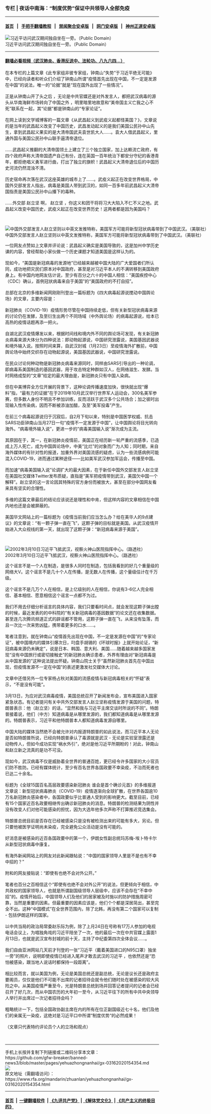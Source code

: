 ### 专栏 | 夜话中南海：“制度优势”保证中共领导人全部免疫
------------------------

#### [首页](https://github.com/gfw-breaker/banned-news3/blob/master/README.md) &nbsp;&nbsp;|&nbsp;&nbsp; [手把手翻墙教程](https://github.com/gfw-breaker/guides/wiki) &nbsp;&nbsp;|&nbsp;&nbsp; [禁闻聚合安卓版](https://github.com/gfw-breaker/bn-android) &nbsp;&nbsp;|&nbsp;&nbsp; [网门安卓版](https://github.com/oGate2/oGate) &nbsp;&nbsp;|&nbsp;&nbsp; [神州正道安卓版](https://github.com/SzzdOgate/update) 



<div id="headerimg">
 <img alt="习近平访问武汉期间独自坐在一旁。（Public Domain）" src="https://www.rfa.org/mandarin/zhuanlan/yehuazhongnanhai/gx-03162020154354.html/ESyvmvEUYAMnuaO-1-1200x1200.jpg/@@images/259f7127-3035-446b-91d6-a48d4983dffe.jpeg" title="习近平访问武汉期间独自坐在一旁。（Public Domain）"/>
 <div id="headerimgcontents">
  <div id="headerimgcaption">
   <span>
    习近平访问武汉期间独自坐在一旁。（Public Domain）
   </span>
   <!-- zoomattribute -->
  </div>
  <!-- headerimgcaption -->
 </div>
 <!-- headerimagecontents -->
</div>

<hr/>


#### [翻墙必看视频（武汉肺炎、香港反送中、法轮功、八九六四...）](https://github.com/gfw-breaker/banned-news3/blob/master/pages/link3.md)

<div id="storytext">
 <div>
  <div class="slot_header">
  </div>
 </div>
 <p>
  在本专栏的上篇文章《此专家组非彼专家组，钟南山“失势”于习近平绝无可能》中，已经向读者和听众们介绍了钟南山所谓“疫情首先出现在中国，不一定是发源在中国”的说法，唯一的“论据”就是“现在国外出现了一些情况”。
  <br/>
  <br/>
  正是从钟南山开了头之后 ，无论是中共官媒还是对外发言人，都把武汉病毒的源头从华南海鲜市场转向了中国之外 ，明里暗里地故意和“美帝国主义亡我之心不死”联系在一起，其“论据”都是钟南山的“专家论证”。
  <br/>
  <br/>
  在网上读到文学城博客的一篇文章《从武昌起义到武疫义起都怪美国？》，文章说的是当年的武昌起义改变了中国历史，武昌发动起义的是我们美国公民孙中山先生，拿到武昌起义果实的是大清帝国武夫袁世凯大人……。袁大人借武昌起义，里通外国与美国公民孙中山联手逼清帝退位。
  <br/>
  <br/>
  ……武昌起义推翻的大清帝国领土上建立了三个独立国家，加上达赖流亡政府，有四个政府声称大清帝国遗产自己有份，连在英国一百年统治下都安分守纪的香港青年，都拒绝唱义勇军进行曲，打出了独立的旗帜！武昌起义大清帝退位后的中国历史河流仍然混浊不清。
  <br/>
  <br/>
  历史宿命再次落在武汉这座英雄的城市上了……。武疫义起正在改变世界格局，中国外交部发言人指出，病毒是美国人带到武汉的，如同一百多年前武昌起义大清帝国指责是美国公民孙中山播下的毒种。
  <br/>
  <br/>
  ……外交部
  <span>
   赵立坚
  </span>
  啊，
  <span>
   赵立坚
  </span>
  ，你这义和团干将将习大大陷入不仁不义之地。武昌起义改变中国历史，武疫义起正在改变世界历史！这两者都是因为美国吗？
 </p>
 <p>
  <br/>
  <div class="image-inline captioned" style="width:1500px;">
   <div style="width:1500px;">
    <img alt="中国外交部发言人赵立坚则以中英文发推特称，美国军方可能将新型冠状病毒带到了中国武汉。（美联社）" src="https://www.rfa.org/mandarin/yataibaodao/huanjing/ql1-03132020060954.html/0987364565665858.jpg" title="中国外交部发言人赵立坚则以中英文发推特称，美国军方可能将新型冠状病毒带到了中国武汉。（美联社）"/>
   </div>
   <div class="image-caption">
    <span style="width:1500px;">
     中国外交部发言人赵立坚则以中英文发推特称，美国军方可能将新型冠状病毒带到了中国武汉。（美联社）
    </span>
    <span class="copyright">
    </span>
   </div>
  </div>
 </p>
 <p>
  一位网友点赞如上文章并评论说：武昌起义确实是美国导致的，这是加州中学历史课的内容，曾经帮助小家伙做一个历史课题才知道美国是这样认为的。
  <br/>
  <br/>
  现如今，“美国是新冠病毒的发源地”已经越来越被中国大陆的广大爱国者们所认同，成功地把灾民们原本对中国政府，甚至是对习近平本人的不满转移到美国政府身上。有中国内地网友估计说，至少有百分之六十的中国人相信：“美国疾控中心（CDC）确认，首例冠状病毒来自于美国”的“美国政府的不打自招”。
  <br/>
  <br/>
  总部在北京的多维新闻网刚刚刊登出一篇标题为《四大病毒起源说搅动中国舆论场》的文章，主要内容是：
  <br/>
  <br/>
  新冠肺炎（COVID-19）疫情形势尽管在中国持续走低，但有关新型冠状病毒来源的讨论仍在发酵，及至衍生出两个不同场域（中外舆论场）的病毒起源说，给本已高热的疫情话题再添一把火。
  <br/>
  <br/>
  自湖北武汉疫情爆发以来，根据时间线和境内外不同的舆论场可发现，有关新冠肺炎病毒来源大体分为四种说法：即动物起源说，中国研究泄露说，美国基因武器说和境外输入说。按照时间来算，自武汉封城（1月23日）至疫情海外扩散前，中国舆论场中始终交织存在动物起源说，美国基因武器说，中国研究泄露说。
  <br/>
  <br/>
  在民众讨论何种动物是新冠肺炎病毒来源同时，同样由SARS引导出的一种论调，即病毒系美国制造的基因武器，用于攻击特定种群如汉人，在网络滋生、发酵。当时网络成型的“文章”给定的最大理由是，新冠肺炎只有中国人染病。
  <br/>
  <br/>
  但在中美博弈全方位开展的背景下，这种论调传播速度加快，很快就出现“爆料”指，“最有力的证据”在于2019年10月武汉举行世界军人运动会，300名美军参赛，但多数人身份不明且不参加训练，反而活跃于武汉多个公共场合；加之彼时出现输入性传染病，因而不断被添油加醋，及至“美军投毒”产生。
  <br/>
  <br/>
  在前三个病毒起源说归于沉寂后，自2月下旬以来，特别是中国医学权威、抗击SARS功臣钟南山当月27日一句“疫情不一定发源于中国”，让中国舆论将目光转向海外。“病毒境外输入说”，更进一步的“病毒美国输入说”渐次成为主流。
  <br/>
  <br/>
  其原因在于，其一，在新冠肺炎疫情前，美国正在经历新一轮严重的流感季，已造成上万人死亡，成为中国舆论场中，中美“比烂”的对象而广为人知；同时期，来自海外媒体的有针对性的报道，加重外界对美国流感的疑虑，认为一些流感病例可能混入COVID-19，进而通过某种途径——比如美军武汉参加军运会，传播至中国。
  <br/>
  <br/>
  而加速“病毒美国输入说”论调扩大的最大因素，在于新任中国外交部发言人赵立坚在美国社交媒体Twitter发布质疑，直指是“美军把疫情带到武汉，美国欠中国一个解释”。赵立坚的这一言论因其特殊的官方身份而被放大，甚至在部分中国网友看来具有坚实的合理性。
  <br/>
  <br/>
  多维的这篇文章最后的结论应该说还是理性和中肯，但这样内容的文章相信在中国内地也还是会被屏蔽的。
  <br/>
  <br/>
  美国华文网站上的一篇标题为《疫情当前我们应当怎么办？给在美华人的9点建议》的文章说：“有一颗子弹一直在飞”，这颗子弹的目标就是美国。从武汉疫情开始进入大众视线的第一天，就出现了这颗子弹：“新冠病毒来源于美国”。
 </p>
 <p>
  <br/>
  <div class="image-inline captioned" style="width:773px;">
   <div style="width:773px;">
    <img alt="2002年3月10日习近平飞抵武汉，视察火神山医院指挥中心。（路透社）" src="https://www.rfa.org/mandarin/zhuanlan/junshiwujinqu/mil-03122020120452.html/1.png" title="2002年3月10日习近平飞抵武汉，视察火神山医院指挥中心。（路透社）"/>
   </div>
   <div class="image-caption">
    <span style="width:773px;">
     2002年3月10日习近平飞抵武汉，视察火神山医院指挥中心。（路透社）
    </span>
    <span class="copyright">
    </span>
   </div>
  </div>
 </p>
 <p>
  这个谣言不是一个人在制造，是很多人同时在制造，包括我看到的好几个重量级的网络大V。这个谣言不是几十个人在传播，是无数人在传播，这个量级估计在千万级。
  <br/>
  <br/>
  这个谣言不是几万个人在相信，是上亿级别的人在相信，你说有3-6亿人完全相信、基本相信、愿意相信这个谣言一点都不为过。
  <br/>
  <br/>
  我们不用去仔细分析谣言的具体内容，我们只要看时间点，就会发现这颗子弹出膛的时候，最近发表的的中科院的“有关新冠病毒的基因数据”的论文还在收集数据。甚至连几次腾讯频道正式的辟谣都不管用，这颗子弹一直在飞，从来没有坠落，而且一次比一次来势凶猛，携带着更多的口水……。
  <br/>
  <br/>
  笔者注意到，就在钟南山“疫情首先出现在中国，不一定是发源在中国”的“专家论证”，被中国境内的媒体引爆次日，叼盘手胡锡的《环球时报》上就开始论证，“新冠病毒来源仍未确定”，说是日本、韩国、意大利、美国……随着越来越多国家发现“没有中国旅行或密切接触史”的新冠肺炎确诊患者，外界有理由对“新冠病毒是从中国发源的”这种说法提出怀疑。钟南山院士关于“虽然新冠肺炎首先在中国出现，但疫情发源不一定在中国”的表述更激发社交媒体大讨论。
  <br/>
  <br/>
  文章中还借另外一位专家杨占秋对美国的流感疫情与新冠病毒相关的“怀疑”表示，“不是没有可能”。
  <br/>
  <br/>
  3月13日，为应对武汉病毒疫情，美国总统召开了新闻发布会，宣布美国进入国家紧急状态。有记者提问有关中共外交部发言人赵立坚称疫情发源于美国的问题，特朗普表示：他（赵立坚）的话，“显然和我与习近平主席交谈时所说的不同”。特朗普接着说，他们（中方）知道病毒是从哪里发源的，我们都知道病毒是从哪里发源的。特朗普表示，习近平和他特朗普本人都知道病毒发源自哪里。
  <br/>
  <br/>
  中国大陆的媒体当然绝不会被允许对内报道特朗普的如此说法，而习近平本人无论是否如特朗普所说，已经向特朗普承认了毒源就是武汉 - 无论是实验室泄露还是动物传人，但如今成功实现“祸水外引”，绝对是他习近平所期盼的！对此，钟南山和赵立新之流真的是功不可没。
  <br/>
  <br/>
  现如今，武汉病毒不仅是威胁着全世界的普通百姓，更已经令许多国家的大小官员们防不胜防。已经有媒体统计，至少有百名世界各国政要不幸染疫，不治而死者也已达二十余名。
  <br/>
  <br/>
  标题为《全球15国百名高层政要感染新冠肺炎 谁会是首个确诊元首》的多维报道文章说：新型冠状病毒肺炎（COVID-19）疫情逐渐向全球扩散，在世界各国逾10万名新冠肺炎感染者中，各国政要似乎比普通人受到的影响更大。截至目前，已经有15个国家近百名政要相继传出确诊新冠肺炎的消息。特朗普的检测结果为阴性并没有改变人们对他可能感染的担忧，因为大选年他多次声称不打算推迟竞选集会。
  <br/>
  <br/>
  特朗普总统目前是否存在已经被感染只是没有被检测出来的可能有多大，另论。但只要他被医学证明尚未染疫，完全避免公众活动是没有可能的。
  <br/>
  <br/>
  好消息是被感染的近百各国政要中的第一个，伊朗女性副总统玛苏梅-埃卜特卡尔从新型冠状病毒中康复。
  <br/>
  <br/>
  有海外新闻网站上的网友对此新闻跟帖说：“中国的国家领导人里是不是也有不幸中招的？”
  <br/>
  <br/>
  附和的网友接贴说：“即使有也绝不会对外公开。”
  <br/>
  <br/>
  笔者也百分之百相信这个“即使有也绝不会对外公开”的说法，但更倾向于相信，中共政权的国家领导人，也就是所谓副国级领导人层级中，应该不会存在“不幸中招”的。疫情开始后，中国领导人们及他们的居家被及时施以的防护措施周密可靠，当然是重要的因素。但最重要的因素应该是，他们个个都是深居简出，甚至完全不出。这种“中国模式”在全世界范围内，除了北韩，再没有第二个国家可以复制 - 包括伊朗这样的国家。
  <br/>
  <br/>
  以中共当局的政治局常委赵乐际为例，除了上月24日在号称有17万人参加的电视电话会议上，为唱独角戏的习近平陪坐了一次，他的最后一次在中共官媒上露面1月13日，也就是武汉宣布封城的前十天，主持了中纪委第四次全体会议……。
  <br/>
  <br/>
  我们自由亚洲网站几天前才刊登的一张“习近平（戴着美国进口的N95口罩）独坐一旁”的照片，说明即使疫情已经进入尾声才敢去武汉的习近平 ，也依然还是“恐怕被感染，跟当地人说话时都保持一段距离”。
  <br/>
  <br/>
  相比较而言，就以美国为例，无论是美国总统还是副总统，无论是议长还是政府主要阁员，仅仅是他们不可能不出席的记者招待会就令他们随时处在被感染的较大风险之中。从美国疫情严重至今，光是特朗普总统到场并回答记者提问的记者会已经召开了好几次，而从中国农历的大年初一至今，从习近平往下的所有中共中央领导人举行并出席过一次记者招待会吗？
  <br/>
  <br/>
  粗略统计一下，包括全国政协副主席在内的所有在位正副国级近七十名，他们及他们的亲属无一染疫，这绝对是习近平口中所谓“制度优势“的必然成果！
  <br/>
  <br/>
  （文章只代表特约评论员个人的立场和观点）
  <br/>
  <br/>
  <br/>
 </p>
</div>

<hr/>
手机上长按并复制下列链接或二维码分享本文章：<br/>
https://github.com/gfw-breaker/banned-news3/blob/master/pages/yehuazhongnanhai/gx-03162020154354.md <br/>
<a href='https://github.com/gfw-breaker/banned-news3/blob/master/pages/yehuazhongnanhai/gx-03162020154354.md'><img src='https://github.com/gfw-breaker/banned-news3/blob/master/pages/yehuazhongnanhai/gx-03162020154354.md.png'/></a> <br/>
原文地址（需翻墙访问）：https://www.rfa.org/mandarin/zhuanlan/yehuazhongnanhai/gx-03162020154354.html


------------------------
#### [首页](https://github.com/gfw-breaker/banned-news3/blob/master/README.md) &nbsp;|&nbsp; [一键翻墙软件](https://github.com/gfw-breaker/nogfw/blob/master/README.md) &nbsp;| [《九评共产党》](https://github.com/gfw-breaker/9ping.md/blob/master/README.md#九评之一评共产党是什么) | [《解体党文化》](https://github.com/gfw-breaker/jtdwh.md/blob/master/README.md) | [《共产主义的终极目的》](https://github.com/gfw-breaker/gczydzjmd.md/blob/master/README.md)


<img src='http://gfw-breaker.win/banned-news3/pages/yehuazhongnanhai/gx-03162020154354.md' width='0px' height='0px'/>